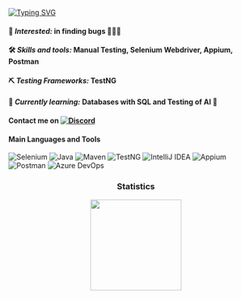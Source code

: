 
[![Typing SVG](https://readme-typing-svg.demolab.com?font=buda&weight=900&size=28&pause=500&color=0ADA2BD4&center=true&vCenter=true&width=435&lines=%F0%9F%9A%80+Hi%2C+I+am+Ina%2C+;QA+Automation+Engineer+%F0%9F%9A%80)](https://git.io/typing-svg)

#### 👀 *Interested:* in finding bugs 🐞🐛🐜 
#### 🛠 *Skills and tools:* Manual Testing, Selenium Webdriver, Appium, Postman
#### ⛏ *Testing Frameworks:* TestNG
#### 🌱 *Currently learning:* Databases with SQL and Testing of AI 🤖
#### Contact me on [![Discord](https://img.shields.io/badge/Discord-7289DA?style=for-the-badge&logo=discord&logoColor=white)](https://discord.gg/bB2PzKwQ)

  


#### Main Languages and Tools

![Selenium](https://img.shields.io/badge/Selenium-43B02A?style=for-the-badge&logo=Selenium&logoColor=white)
![Java](https://img.shields.io/badge/Java-007396?style=for-the-badge&logo=java&logoColor=white)
![Maven](https://img.shields.io/badge/apache_maven-C71A36?style=for-the-badge&logo=apachemaven&logoColor=white)
![TestNG](https://img.shields.io/badge/TestNG-FF8300?style=for-the-badge&logo=testng&logoColor=white)
![IntelliJ IDEA](https://img.shields.io/badge/IntelliJIDEA-000000.svg?style=for-the-badge&logo=intellij-idea&logoColor=white)
![Appium](https://img.shields.io/badge/Appium-472B88?style=for-the-badge&logo=appium&logoColor=white)
![Postman](https://img.shields.io/badge/Postman-FF6C37?style=for-the-badge&logo=postman&logoColor=white)
![Azure DevOps](https://img.shields.io/badge/Azure_DevOps-0078D7?style=for-the-badge&logo=azure-devops&logoColor=white)


<h3 align="center">Statistics</h3>

<div align="center">
    <img align="center" src="http://github-profile-summary-cards.vercel.app/api/cards/profile-details?username=inammar&theme=vue" height="180em" />
</div>



